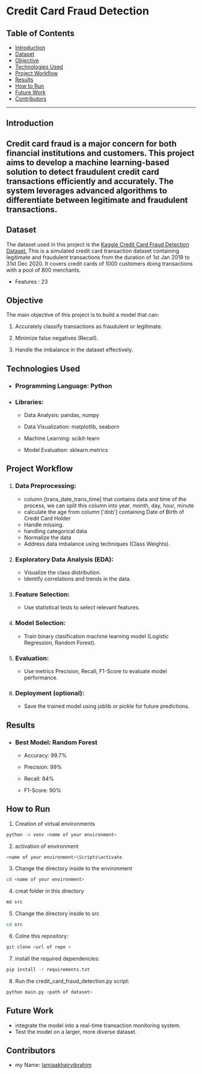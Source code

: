 # Credit Card Fraud Detection
## Table of Contents
- [Introduction](#introduction)
- [Dataset](#dataset)
- [Objective](#objective)
- [Technologies Used](#technologies-Used)
- [Project Workflow](#project-Workflow)
- [Results](#results)
- [How to Run](#how-to-run)
- [Future Work](#future-Work)
- [Contributors](#contributors)
---
## Introduction
Credit card fraud is a major concern for both financial institutions and customers. This project aims to develop a machine learning-based solution to detect fraudulent credit card transactions efficiently and accurately. The system leverages advanced algorithms to differentiate between legitimate and fraudulent transactions.
---

## Dataset
The dataset used in this project is the [Kaggle Credit Card Fraud Detection Dataset.](#https://www.kaggle.com/datasets/kartik2112/fraud-detection?select=fraudTrain.csv)
This is a simulated credit card transaction dataset containing legitimate and fraudulent transactions from the duration of 1st Jan 2019 to 31st Dec 2020. It covers credit cards of 1000 customers doing transactions with a pool of 800 merchants.

- Features : 23

## Objective
The main objective of this project is to build a model that can:

1. Accurately classify transactions as fraudulent or legitimate.


2. Minimize false negatives (Recall).


3. Handle the imbalance in the dataset effectively.

## Technologies Used
- ### Programming Language: Python

- ### Libraries:

   - Data Analysis: pandas, numpy

   - Data Visualization: matplotlib, seaborn

   - Machine Learning: scikit-learn

   - Model Evaluation: sklearn.metrics

## Project Workflow
1. ### Data Preprocessing:
   - column [trans_date_trans_time] that contains data and time of the process, we can split this column into year, month, day, hour, minute
   - calculate the age from column ['dob'] containing Date of Birth of Credit Card Holder
   - Handle missing.
   - handling categorical data
   - Normalize the data
   - Address data imbalance using techniques (Class Weights).
2. ### Exploratory Data Analysis (EDA):
   - Visualize the class distribution.
   - Identify correlations and trends in the data.
3. ### Feature Selection:
   - Use statistical tests to select relevant features.
4.  ### Model Selection:
    - Train binary clasification machine learning model (Logistic Regression, Random Forest).
5. ### Evaluation:
   - Use metrics Precision, Recall, F1-Score to evaluate model performance.
6. ### Deployment (optional):
   - Save the trained model using joblib or pickle for future predictions.


## Results
- ### Best Model: Random Forest

  - Accuracy: 99.7%

  - Precision: 99%

  - Recall: 84%

  - F1-Score: 90%

## How to Run
1. Creation of virtual environments
```Bash
python -m venv <name of your environment>
```
2. activation of environment
```Bash
<name of your environment>\Scripts\activate
```
3. Change the directory inside to the environment
```Bash 
cd <name of your environment>
```
4. creat folder in this directory
```Bash 
md src
```
5. Change the directory inside to src
```Bash
cd src
```
6. Colne this repository:
```Bash
git clone <url of repo >
```
7. install the required dependencies:
```Bash 
pip install -r requirements.txt
```
8. Run the credit_card_fraud_detection.py script:
```Bash 
python main.py <path of dataset>
```
## Future Work
- integrate the model into a real-time transaction monitoring system.
- Test the model on a larger, more diverse dataset.

## Contributors
- my Name: [lamiaakhairyibrahim]((https://github.com/lamiaakhairyibrahim))




